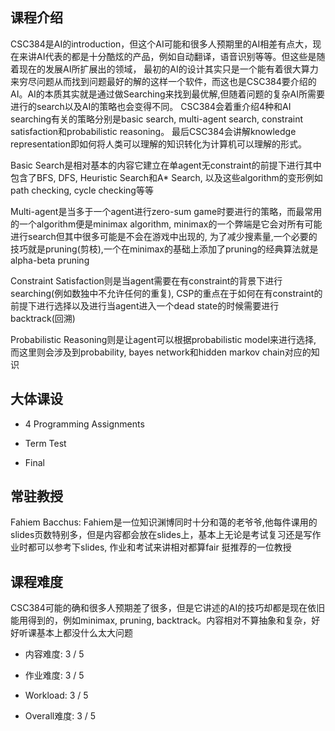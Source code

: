 ## 课程介绍
CSC384是AI的introduction，但这个AI可能和很多人预期里的AI相差有点大，现在来讲AI代表的都是十分酷炫的产品，例如自动翻译，语音识别等等。但这些是随着现在的发展AI所扩展出的领域，
最初的AI的设计其实只是一个能有着很大算力来穷尽问题从而找到问题最好的解的这样一个软件，而这也是CSC384要介绍的AI。AI的本质其实就是通过做Searching来找到最优解,但随着问题的复杂AI所需要进行的search以及AI的策略也会变得不同。
CSC384会着重介绍4种和AI searching有关的策略分别是basic search, multi-agent search, constraint satisfaction和probabilistic reasoning。 最后CSC384会讲解knowledge representation即如何将人类可以理解的知识转化为计算机可以理解的形式。

Basic Search是相对基本的内容它建立在单agent无constraint的前提下进行其中包含了BFS, DFS, Heuristic Search和A* Search, 以及这些algorithm的变形例如path checking, cycle checking等等

Multi-agent是当多于一个agent进行zero-sum game时要进行的策略，而最常用的一个algorithm便是minimax algorithm, minimax的一个弊端是它会对所有可能进行search但其中很多可能是不会在游戏中出现的, 
为了减少搜素量,一个必要的技巧就是pruning(剪枝),一个在minimax的基础上添加了pruning的经典算法就是alpha-beta pruning

Constraint Satisfaction则是当agent需要在有constraint的背景下进行searching(例如数独中不允许任何的重复), CSP的重点在于如何在有constraint的前提下进行选择以及进行当agent进入一个dead state的时候需要进行backtrack(回溯)

Probabilistic Reasoning则是让agent可以根据probabilistic model来进行选择, 而这里则会涉及到probability, bayes network和hidden markov chain对应的知识

## 大体课设
- 4 Programming Assignments

- Term Test

- Final

## 常驻教授
Fahiem Bacchus: Fahiem是一位知识渊博同时十分和蔼的老爷爷,他每件课用的slides页数特别多，但是内容都会放在slides上，基本上无论是考试复习还是写作业时都可以参考下slides, 作业和考试来讲相对都算fair 挺推荐的一位教授

## 课程难度
CSC384可能的确和很多人预期差了很多，但是它讲述的AI的技巧却都是现在依旧能用得到的，例如minimax, pruning, backtrack。内容相对不算抽象和复杂，好好听课基本上都没什么太大问题

- 内容难度: 3 / 5

- 作业难度: 3 / 5

- Workload: 3 / 5

- Overall难度: 3 / 5